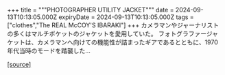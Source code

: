 +++
title = """PHOTOGRAPHER UTILITY JACKET"""
date = 2024-09-13T10:13:05.000Z
expiryDate = 2024-09-13T10:13:05.000Z
tags = ["clothes","The REAL McCOY'S IBARAKI"]
+++
カメラマンやジャーナリストの多くはマルチポケットのジャケットを愛用していた。 フォトグラファージャケットは、カメラマンへ向けての機能性が詰まったギアであるとともに、1970年代当時のモードを踏襲した...

[[source]](https://the-realmccoys.ocnk.net/product/1462)
